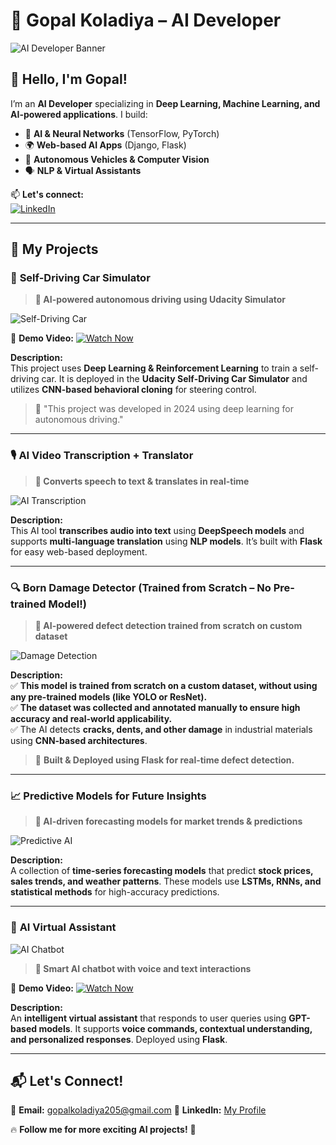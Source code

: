 # 🚀 Gopal Koladiya – AI Developer  

![AI Developer Banner](https://media.giphy.com/media/26AHONQ79FdWZhAI0/giphy.gif)  

## 👋 **Hello, I'm Gopal!**  
I’m an **AI Developer** specializing in **Deep Learning, Machine Learning, and AI-powered applications**. I build:  
- 🧠 **AI & Neural Networks** (TensorFlow, PyTorch)  
- 🌍 **Web-based AI Apps** (Django, Flask)  
- 🚗 **Autonomous Vehicles & Computer Vision**  
- 🗣️ **NLP & Virtual Assistants**  

📫 **Let's connect:**  
[![LinkedIn](https://img.shields.io/badge/LinkedIn-0A66C2?style=for-the-badge&logo=linkedin&logoColor=white)](https://www.linkedin.com/in/gaurav-koladiya-7a0339300/)  

---

## **🚀 My Projects**  

### 🚗 **Self-Driving Car Simulator**  
> **🔹 AI-powered autonomous driving using Udacity Simulator**  

![Self-Driving Car](https://www.bizzbuzz.news/h-upload/2024/10/11/1939238-ai-in-self-driving-cars-transforming-the-future-of-the-automotive-industry-1.webp)  

🎥 **Demo Video:** [![Watch Now](https://img.shields.io/badge/Watch%20Demo-FF0000?style=for-the-badge&logo=youtube&logoColor=white)](https://photos.app.goo.gl/ewLZ9QBg4BkQBREe7)  

**Description:**  
This project uses **Deep Learning & Reinforcement Learning** to train a self-driving car. It is deployed in the **Udacity Self-Driving Car Simulator** and utilizes **CNN-based behavioral cloning** for steering control.  
> 📌 "This project was developed in 2024 using deep learning for autonomous driving."

---

### 🎙️ **AI Video Transcription + Translator**  
> **🔹 Converts speech to text & translates in real-time**  

![AI Transcription](https://www.notta.ai/pictures/lp-video-translator-1.png)  

**Description:**  
This AI tool **transcribes audio into text** using **DeepSpeech models** and supports **multi-language translation** using **NLP models**. It’s built with **Flask** for easy web-based deployment.  

---

### 🔍 **Born Damage Detector (Trained from Scratch – No Pre-trained Model!)**  
> **🔹 AI-powered defect detection trained from scratch on custom dataset**  

![Damage Detection](https://img.auntminnie.com/files/base/smg/all/image/2024/04/Child_rib_fractures.661ee1589add4.png?auto=format%2Ccompress&fit=max&q=70&w=1200)  

**Description:**  
✅ **This model is trained from scratch on a custom dataset, without using any pre-trained models (like YOLO or ResNet).**  
✅ **The dataset was collected and annotated manually to ensure high accuracy and real-world applicability.**  
✅ The AI detects **cracks, dents, and other damage** in industrial materials using **CNN-based architectures**.  

> 🚀 **Built & Deployed using Flask for real-time defect detection.** 

---

### 📈 **Predictive Models for Future Insights**  
> **🔹 AI-driven forecasting models for market trends & predictions**  

![Predictive AI](https://media.licdn.com/dms/image/v2/D5612AQGj-yu7aS5Cdw/article-cover_image-shrink_600_2000/article-cover_image-shrink_600_2000/0/1721171806956?e=2147483647&v=beta&t=IAuIXh_v_P4M_Ur6zDj3dJAY0fQOY5jAEEi0hC4wmaY)  


**Description:**  
A collection of **time-series forecasting models** that predict **stock prices, sales trends, and weather patterns**. These models use **LSTMs, RNNs, and statistical methods** for high-accuracy predictions.  

---

### 🤖 **AI Virtual Assistant**  
![AI Chatbot](https://i.pinimg.com/originals/2c/7b/8d/2c7b8d1f33c99c1a0c142fa5033ffbc9.gif?width=100&height=120)

> **🔹 Smart AI chatbot with voice and text interactions**  

🎥 **Demo Video:** [![Watch Now](https://img.shields.io/badge/Watch%20Demo-FF0000?style=for-the-badge&logo=youtube&logoColor=white)](https://photos.app.goo.gl/ZiLHGsKu2PeGLzz26)  

**Description:**  
An **intelligent virtual assistant** that responds to user queries using **GPT-based models**. It supports **voice commands, contextual understanding, and personalized responses**. Deployed using **Flask**.  

---

## **📬 Let's Connect!**  
📧 **Email:** gopalkoladiya205@gmail.com
🔗 **LinkedIn:** [My Profile](https://www.linkedin.com/in/gaurav-koladiya-7a0339300/)  

🔥 **Follow me for more exciting AI projects!** 🚀  
